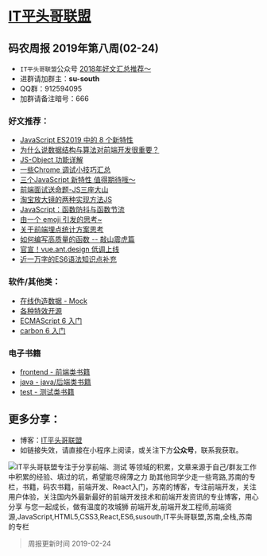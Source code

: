 
# [IT平头哥联盟](https://susouth.com/ "@IT·平头哥联盟，码农书籍，苏南的专栏")

##  码农周报 2019年第八周(02-24)

+ `IT平头哥联盟`公众号 [2018年好文汇总推荐～](https://mp.weixin.qq.com/s/-BA4X3ScSSpsZRrUCyTuBw)
+ 进群请加群主：**su-south**
+ QQ群：912594095 
+ 加群请备注暗号：666 

### 好文推荐：
+ [JavaScript ES2019 中的 8 个新特性
](https://juejin.im/post/5c6b6913e51d45209a1ca03c)
+ [为什么说数据结构与算法对前端开发很重要？](https://mp.weixin.qq.com/s/G2QRaZaM0Qy0fayCGLM8Xw)
+ [JS-Object 功能详解](https://segmentfault.com/a/1190000018252193)
+ [一些Chrome 调试小技巧汇总](https://mp.weixin.qq.com/s/aVrZUgq9C7x4Kojpa6Dz2A)
+ [三个JavaScript 新特性 值得期待哦～](https://mp.weixin.qq.com/s/FOUJ6v31OxMfcNT6jkOjzg)
+ [前端面试送命题-JS三座大山](https://mp.weixin.qq.com/s/qOHwdqScNzjoyiiS7VbIBw)
+ [淘宝放大镜的两种实现方法JS](https://segmentfault.com/a/1190000018260168)
+ [JavaScript：函数防抖与函数节流](https://segmentfault.com/a/1190000018266110)
+ [由一个 emoji 引发的思考~](https://mp.weixin.qq.com/s/R1vJkz_4OCYjeYgbs8hPgA)
+ [关于前端埋点统计方案思考](https://mp.weixin.qq.com/s/0LY_ADg9qpKEUy1FjOOf8Q)
+ [如何编写高质量的函数 -- 敲山震虎篇](https://juejin.im/post/5c6bbf0f6fb9a049ba4224fd)
+ [官宣！vue.ant.design 低调上线](https://juejin.im/post/5c6a2b1ae51d457fce015862)
+ [近一万字的ES6语法知识点补充](https://juejin.im/post/5c6234f16fb9a049a81fcca5)

### 软件/其他类：
+ [在线伪造数据 - Mock](https://easy-mock.com/)
+ [各种特效开源](https://codepen.io/)
+ [ECMAScript 6 入门](http://es6.ruanyifeng.com/#README)
+ [carbon 6 入门](https://carbon.now.sh/ "Create and share beautiful images of your source code.Start typing or drop a file into the text area to get started.")

### 电子书籍
+ [frontend - 前端类书籍](../frontend "前端类电子书籍整理")
+ [java - java/后端类书籍](../java "java或后端开发人员电子书籍整理")
+ [test - 测试类书籍](../test "测试人员电子书籍整理")

## 更多分享：
+ 博客：[IT平头哥联盟](https://susouth.com "IT平头哥联盟")
+ 如链接失效，请直接在小程序上阅读，或关注下方**公众号**，联系我获取。

![IT平头哥联盟专注于分享前端、测试 等领域的积累，文章来源于自己/群友工作中积累的经验、填过的坑，希望能尽绵薄之力 助其他同学少走一些弯路,苏南的专栏，书籍，码农书籍，前端开发、React入门，苏南的博客，专注前端开发，关注用户体验，关注国内外最新最好的前端开发技术和前端开发资讯的专业博客，用心分享 与您一起成长，做有温度的攻城狮 前端开发,前端开发工程师,前端资源,JavaScript,HTML5,CSS3,React,ES6,susouth,IT平头哥联盟,苏南,全栈,苏南的专栏](https://user-images.githubusercontent.com/18324563/49295841-ae197600-f4f1-11e8-80c9-53ee54ee1f86.png "IT平头哥联盟")

> 周报更新时间 2019-02-24


